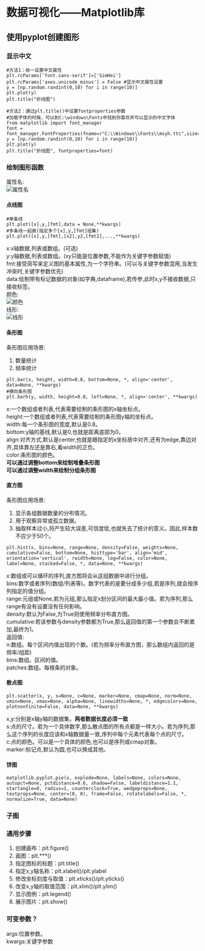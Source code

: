 # 数据可视化——Matplotlib库  
## 使用pyplot创建图形  
### 显示中文  
```
#方法1：统一设置中文属性  
plt.rcParams['font.sans-serif']=['SimHei']  
plt.rcParams['axes.unicode_minus'] = False #显示中文属性设置  
y = [np.random.randint(0,10) for i in range(10)]  
plt.plot(y)  
plt.title("折线图")  
```  
```  
#方法2：通过plt.title()中设置fontproperties参数  
#加载字体的时候，可以到C:\windows\Fonts中找到你喜欢并可以显示的中文字体  
from matplotlib import font_manager  
font = font_manager.FontProperties(fname=r"C:\\Windows\\Fonts\\msyh.ttc",size=10)  
y = [np.random.randint(0,10) for i in range(10)]  
plt.plot(y)  
plt.title("折线图", fontproperties=font)  
```  
### 绘制图形函数  
属性名:  
![属性名](https://thumbnail0.baidupcs.com/thumbnail/a994e2ebdkb00aa125d8cc721bd75ccb?fid=1161491988-250528-998900937765904&time=1649851200&rt=sh&sign=FDTAER-DCb740ccc5511e5e8fedcff06b081203-KLBMdkKme4X0k0lBvevSE9g3Coo%3D&expires=8h&chkv=0&chkbd=0&chkpc=&dp-logid=79587726795378362&dp-callid=0&file_type=0&size=c710_u400&quality=100&vuk=-&ft=video)  
#### 点线图  
```  
#单条线  
plt.plot([x],y,[fmt],data = None,**kwargs)  
#多条线一起画(指定多个[x],y,[fmt]组集)  
plt.plot([x],y,[fmt],[x2],y2,[fmt2],...,**kwargs)  
```  
x:x轴数据,列表或数组。(可选)  
y:y轴数据,列表或数组。(xy只能是位置参数,不能作为关键字参数赋值)  
fmt:接受简写来定义图的基本属性,为一个字符串。(可以与关键字参数混用,当发生冲突时,关键字参数优先)  
data:绘制带有标记数据的对象(如字典,dataframe),若传参,此时x,y不接收数据,只接收标签。  
颜色:  
![颜色](https://thumbnail0.baidupcs.com/thumbnail/7d893601fo6d75eadeca06b8cae8f881?fid=1161491988-250528-130345986620849&time=1649851200&rt=sh&sign=FDTAER-DCb740ccc5511e5e8fedcff06b081203-RxtQroXqwAlY6gJh8NpXEEZbgCY%3D&expires=8h&chkv=0&chkbd=0&chkpc=&dp-logid=79447553622120281&dp-callid=0&file_type=0&size=c710_u400&quality=100&vuk=-&ft=video)  
线形:  
![线形](https://thumbnail0.baidupcs.com/thumbnail/7d893601fo6d75eadeca06b8cae8f881?fid=1161491988-250528-130345986620849&time=1649851200&rt=sh&sign=FDTAER-DCb740ccc5511e5e8fedcff06b081203-RxtQroXqwAlY6gJh8NpXEEZbgCY%3D&expires=8h&chkv=0&chkbd=0&chkpc=&dp-logid=79580709517297378&dp-callid=0&file_type=0&size=c710_u400&quality=100&vuk=-&ft=video)  
#### 条形图  
条形图应用场景:  
1. 数量统计  
2. 频率统计  
```  
plt.bar(x, height, width=0.8, bottom=None, *, align='center', data=None, **kwargs)  
#横向条形图  
plt.barh(y, width, height=0.8, left=None, *, align='center', **kwargs)  
```  
x:一个数组或者列表,代表需要绘制的条形图的x轴坐标点。  
height:一个数组或者列表,代表需要绘制的条形图y轴的坐标点。  
width:每一个条形图的宽度,默认是0.8。  
bottom:y轴的基线,默认是0,也就是距离底部为0。  
align:对齐方式,默认是center,也就是跟指定的x坐标居中对齐,还有为edge,靠边对齐,具体靠左还是靠右,看width的正负。  
color:条形图的颜色。  
**可以通过调整bottom来绘制堆叠条形图**  
**可以通过调整width来绘制分组条形图**  
#### 直方图  
条形图应用场景:  
1. 显示各组数据数量的分布情况。    
2. 用于观察异常或孤立数据。  
3. 抽取样本过小,将产生较大误差,可信度低,也就失去了统计的意义。因此,样本数不应少于50个。    
```
plt.hist(x, bins=None, range=None, density=False, weights=None, cumulative=False, bottom=None, histtype='bar', align='mid', orientation='vertical', rwidth=None, log=False, color=None, label=None, stacked=False, *, data=None, **kwargs)
```  
x:数组或可以循环的序列,直方图将会从这组数据中进行分组。  
bins:数字或者序列(数组/列表等)。数字代表的是要分成多少组,若是序列,就会按序列指定的值分组。  
range:元组或None,若为元组,那么指定x划分区间的最大最小值。若为序列,那么range有没有设置没有任何影响。  
density:默认为False,为True则使用频率分布直方图。  
cumulative:若该参数与density参数都为True,那么返回值的第一个参数会不断累加,最终为1。  
返回值:  
n:数组。每个区间内值出现的个数。(若为频率分布直方图，那么数组内返回的是频率/组距)  
bins:数组。区间的值。  
patches:数组。每根条的对象。  
#### 散点图  
```
plt.scatter(x, y, s=None, c=None, marker=None, cmap=None, norm=None, vmin=None, vmax=None, alpha=None, linewidths=None, *, edgecolors=None, plotnonfinite=False, data=None, **kwargs)
```  
x,y:分别是x轴y轴的数据集。**两者数据长度必须一致**  
s:点的尺寸。若为一个具体数字,那么散点图的所有点都是一样大小。若为序列,那么这个序列的长度应该和x轴数据量一致,序列中每个元素代表每个点的尺寸。  
c:点的颜色。可以是一个具体的颜色,也可以是序列或cmap对象。  
marker:标记点,默认为圆,也可以换成其他。  
#### 饼图  
```
matplotlib.pyplot.pie(x, explode=None, labels=None, colors=None, autopct=None, pctdistance=0.6, shadow=False, labeldistance=1.1, startangle=0, radius=1, counterclock=True, wedgeprops=None, textprops=None, center=(0, 0), frame=False, rotatelabels=False, *, normalize=True, data=None)  
```
### 子图  
### 通用步骤  
1. 创建画布：plt.figure()  
2. 画图：plt.***()  
3. 指定图标的标题：plt.title()  
4. 指定x,y轴名称：plt.xlabel()/plt.ylabel  
5. 修改坐标刻度与取值：plt.xticks()/plt.yticks()  
6. 改变x,y轴的取值范围：plt.xlim()/plt.ylim()  
7. 显示图例：plt.legend()  
8. 展示图片：plt.show()  

### 可变参数？  
args:位置参数。  
kwargs:关键字参数  